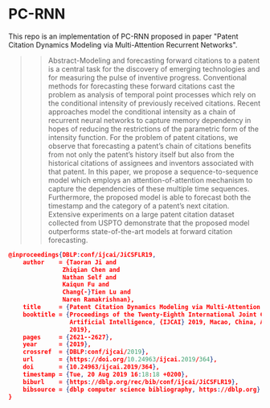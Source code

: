 # PC-RNN

This repo is an implementation of PC-RNN proposed in paper "Patent Citation Dynamics Modeling via Multi-Attention Recurrent Networks".

>> Abstract-Modeling and forecasting forward citations to a patent is a central task for the discovery of emerging technologies and for measuring the pulse of inventive progress. Conventional methods for forecasting these forward citations cast the problem as analysis of temporal point processes which rely on the conditional intensity of previously received citations. Recent approaches model the conditional intensity as a chain of recurrent neural networks to capture memory dependency in hopes of reducing the restrictions of the parametric form of the intensity function. For the problem of patent citations, we observe that forecasting a patent’s chain of citations benefits from not only the patent’s history itself but also from the historical citations of assignees and inventors associated with that patent. In this paper, we propose a sequence-to-sequence model which employs an attention-of-attention mechanism to capture the dependencies of these multiple time sequences. Furthermore, the proposed model is able to forecast both the timestamp and the category of a patent’s next citation. Extensive experiments on a large patent citation dataset collected from USPTO demonstrate that the proposed model outperforms state-of-the-art models at forward citation forecasting.

```json
@inproceedings{DBLP:conf/ijcai/JiCSFLR19,
    author    = {Taoran Ji and
               Zhiqian Chen and
               Nathan Self and
               Kaiqun Fu and
               Chang{-}Tien Lu and
               Naren Ramakrishnan},
    title     = {Patent Citation Dynamics Modeling via Multi-Attention Recurrent Networks},
    booktitle = {Proceedings of the Twenty-Eighth International Joint Conference on
                 Artificial Intelligence, {IJCAI} 2019, Macao, China, August 10-16,
                 2019},
    pages     = {2621--2627},
    year      = {2019},
    crossref  = {DBLP:conf/ijcai/2019},
    url       = {https://doi.org/10.24963/ijcai.2019/364},
    doi       = {10.24963/ijcai.2019/364},
    timestamp = {Tue, 20 Aug 2019 16:18:18 +0200},
    biburl    = {https://dblp.org/rec/bib/conf/ijcai/JiCSFLR19},
    bibsource = {dblp computer science bibliography, https://dblp.org}
}

```
